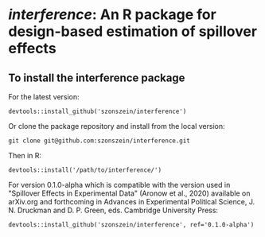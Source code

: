 # *interference*: An R package for design-based estimation of spillover effects

## To install the interference package

For the latest version:
```
devtools::install_github('szonszein/interference')
```

Or clone the package repository and install from the local version:
```
git clone git@github.com:szonszein/interference.git
```

Then in R:
```
devtools::install('/path/to/interference/')
```

For version 0.1.0-alpha which is compatible with the version used in "Spillover Effects in Experimental Data" (Aronow et al., 2020) available on arXiv.org and forthcoming in Advances in Experimental Political Science, J. N. Druckman and D. P. Green, eds. Cambridge University Press:

```
devtools::install_github('szonszein/interference', ref='0.1.0-alpha')
```